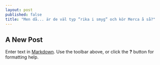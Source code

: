 ```yaml
---
layout: post
published: false
title: "Men då... är de väl typ ”rika i smyg” och kör Merca å så?"
---
```


## A New Post

Enter text in [Markdown](http://daringfireball.net/projects/markdown/). Use the toolbar above, or click the **?** button for formatting help.
